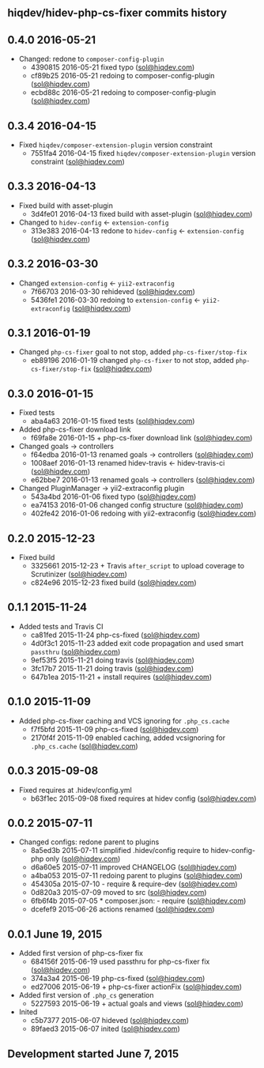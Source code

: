 hiqdev/hidev-php-cs-fixer commits history
-----------------------------------------

## 0.4.0 2016-05-21

- Changed: redone to `composer-config-plugin`
    - 4390815 2016-05-21 fixed typo (sol@hiqdev.com)
    - cf89b25 2016-05-21 redoing to composer-config-plugin (sol@hiqdev.com)
    - ecbd88c 2016-05-21 redoing to composer-config-plugin (sol@hiqdev.com)

## 0.3.4 2016-04-15

- Fixed `hiqdev/composer-extension-plugin` version constraint
    - 7551fa4 2016-04-15 fixed `hiqdev/composer-extension-plugin` version constraint (sol@hiqdev.com)

## 0.3.3 2016-04-13

- Fixed build with asset-plugin
    - 3d4fe01 2016-04-13 fixed build with asset-plugin (sol@hiqdev.com)
- Changed to `hidev-config` <- `extension-config`
    - 313e383 2016-04-13 redone to `hidev-config` <- `extension-config` (sol@hiqdev.com)

## 0.3.2 2016-03-30

- Changed `extension-config` <- `yii2-extraconfig`
    - 7f66703 2016-03-30 rehideved (sol@hiqdev.com)
    - 5436fe1 2016-03-30 redoing to `extension-config` <- `yii2-extraconfig` (sol@hiqdev.com)

## 0.3.1 2016-01-19

- Changed `php-cs-fixer` goal to not stop, added `php-cs-fixer/stop-fix`
    - eb89196 2016-01-19 changed `php-cs-fixer` to not stop, added `php-cs-fixer/stop-fix` (sol@hiqdev.com)

## 0.3.0 2016-01-15

- Fixed tests
    - aba4a63 2016-01-15 fixed tests (sol@hiqdev.com)
- Added php-cs-fixer download link
    - f69fa8e 2016-01-15 + php-cs-fixer download link (sol@hiqdev.com)
- Changed goals -> controllers
    - f64edba 2016-01-13 renamed goals -> controllers (sol@hiqdev.com)
    - 1008aef 2016-01-13 renamed hidev-travis <- hidev-travis-ci (sol@hiqdev.com)
    - e62bbe7 2016-01-13 renamed goals -> controllers (sol@hiqdev.com)
- Changed PluginManager -> yii2-extraconfig plugin
    - 543a4bd 2016-01-06 fixed typo (sol@hiqdev.com)
    - ea74153 2016-01-06 changed config structure (sol@hiqdev.com)
    - 402fe42 2016-01-06 redoing with yii2-extraconfig (sol@hiqdev.com)

## 0.2.0 2015-12-23

- Fixed build
    - 3325661 2015-12-23 + Travis `after_script` to upload coverage to Scrutinizer (sol@hiqdev.com)
    - c824e96 2015-12-23 fixed build (sol@hiqdev.com)

## 0.1.1 2015-11-24

- Added tests and Travis CI
    - ca81fed 2015-11-24 php-cs-fixed (sol@hiqdev.com)
    - 4d0f3c1 2015-11-23 added exit code propagation and used smart `passthru` (sol@hiqdev.com)
    - 9ef53f5 2015-11-21 doing travis (sol@hiqdev.com)
    - 3fc17b7 2015-11-21 doing travis (sol@hiqdev.com)
    - 647b1ea 2015-11-21 + install requires (sol@hiqdev.com)

## 0.1.0 2015-11-09

- Added php-cs-fixer caching and VCS ignoring for `.php_cs.cache`
    - f7f5bfd 2015-11-09 php-cs-fixed (sol@hiqdev.com)
    - 2170f4f 2015-11-09 enabled caching, added vcsignoring for `.php_cs.cache` (sol@hiqdev.com)

## 0.0.3 2015-09-08

- Fixed requires at .hidev/config.yml
    - b63f1ec 2015-09-08 fixed requires at hidev config (sol@hiqdev.com)

## 0.0.2 2015-07-11

- Changed configs: redone parent to plugins
    - 8a5ed3b 2015-07-11 simplified .hidev/config require to hidev-config-php only (sol@hiqdev.com)
    - d6a60e5 2015-07-11 improved CHANGELOG (sol@hiqdev.com)
    - a4ba053 2015-07-11 redoing parent to plugins (sol@hiqdev.com)
    - 454305a 2015-07-10 - require & require-dev (sol@hiqdev.com)
    - 0d820a3 2015-07-09 moved to src (sol@hiqdev.com)
    - 6fb6f4b 2015-07-05 * composer.json: - require (sol@hiqdev.com)
    - dcefef9 2015-06-26 actions renamed (sol@hiqdev.com)

## 0.0.1 June 19, 2015

- Added first version of php-cs-fixer fix
    - 684156f 2015-06-19 used passthru for php-cs-fixer fix (sol@hiqdev.com)
    - 374a3a4 2015-06-19 php-cs-fixed (sol@hiqdev.com)
    - ed27006 2015-06-19 + php-cs-fixer actionFix (sol@hiqdev.com)
- Added first version of `.php_cs` generation
    - 5227593 2015-06-19 + actual goals and views (sol@hiqdev.com)
- Inited
    - c5b7377 2015-06-07 hideved (sol@hiqdev.com)
    - 89faed3 2015-06-07 inited (sol@hiqdev.com)

## Development started June 7, 2015

